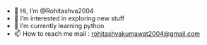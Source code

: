 - 👋 Hi, I’m @Rohitashva2004
- 👀 I’m interested in exploring new stuff
- 🌱 I’m currently learning python
- 📫 How to reach me mail : rohitashvakumawat2004@gmail.com

<!---
Rohitashva2004/Rohitashva2004 is a ✨ special ✨ repository because its `README.md` (this file) appears on your GitHub profile.
You can click the Preview link to take a look at your changes.
--->
